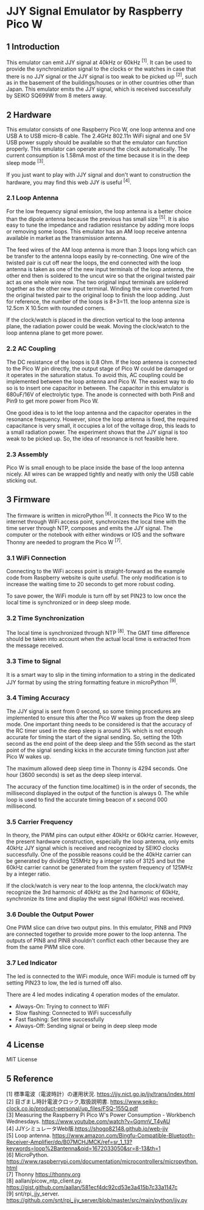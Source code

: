 # JJY Signal Emulator by Raspberry Pico W

## 1 Introduction
This emulator can emit JJY signal at 40kHz or 60kHz <sup>[1]</sup>. It can be used to provide the synchronization signal to the clocks or the watches in case that there is no JJY signal or the JJY signal is too weak to be picked up <sup>[2]</sup>, such as in the basement of the buildings/houses or in other countries other than Japan. This emulator emits the JJY signal, which is received successfully by SEIKO SQ699W from 8 meters away.

## 2 Hardware
This emulator consists of one Raspberry Pico W, one loop antenna and one USB A to USB micro-B cable. The 2.4GHz 802.11n WiFi signal and one 5V USB power supply should be available so that the emulator can function properly. This emulator can operate around the clock automatically. The current consumption is 1.58mA most of the time because it is in the deep sleep mode <sup>[3]</sup>.  
  
If you just want to play with JJY signal and don't want to construction the hardware, you may find this web JJY is useful <sup>[4]</sup>.

### 2.1 Loop Antenna
For the low frequency signal emission, the loop antenna is a better choice than the dipole antenna because the previous has small size <sup>[5]</sup>. It is also easy to tune the impedance and radiation resistance by adding more loops or removing some loops. This emulator has an AM loop receive antenna available in market as the transmission antenna.  
  
The feed wires of the AM loop antenna is more than 3 loops long which can be transfer to the antenna loops easily by re-connecting. One wire of the twisted pair is cut off near the loops, the end connected with the loop antenna is taken as one of the new input terminals of the loop antenna, the other end then is soldered to the uncut wire so that the original twisted pair act as one whole wire now. The two original input terminals are soldered together as the other new input terminal. Winding the wire converted from the original twisted pair to the original loop to finish the loop adding. Just for reference, the number of the loops is 8+3=11. the loop antenna size is 12.5cm X 10.5cm with rounded corners.  

If the clock/watch is placed in the direction vertical to the loop antenna plane, the radiation power could be weak. Moving the clock/watch to the loop antenna plane to get more power.

### 2.2 AC Coupling
The DC resistance of the loops is 0.8 Ohm. If the loop antenna is connected to the Pico W pin directly, the output stage of Pico W could be damaged or it operates in the saturation status. To avoid this, AC coupling could be implemented between the loop antenna and Pico W. The easiest way to do so is to insert one capacitor in between. The capacitor in this emulator is 680uF/16V of electrolytic type. The anode is connected with both Pin8 and Pin9 to get more power from Pico W.  
  
One good idea is to let the loop antenna and the capacitor operates in the resonance frequency. However, since the loop antenna is fixed, the required capacitance is very small, it occupies a lot of the voltage drop, this leads to a small radiation power. The experiment shows that the JJY signal is too weak to be picked up. So, the idea of resonance is not feasible here.

### 2.3 Assembly
Pico W is small enough to be place inside the base of the loop antenna nicely. All wires can be wrapped tightly and neatly with only the USB cable sticking out.

## 3 Firmware
The firmware is written in microPython <sup>[6]</sup>. It connects the Pico W to the internet through WiFi access point, synchronizes the local time with the time server through NTP, composes and emits the JJY signal. The computer or the notebook with either windows or IOS and the software Thonny are needed to program the Pico W <sup>[7]</sup>.

### 3.1 WiFi Connection
Connecting to the WiFi access point is straight-forward as the example code from Raspberry website is quite useful. The only modification is to increase the waiting time to 20 seconds to get more robust coding.  
  
To save power, the WiFi module is turn off by set PIN23 to low once the local time is synchronized or in deep sleep mode.

### 3.2 Time Synchronization
The local time is synchronized through NTP <sup>[8]</sup>. The GMT time difference should be taken into account when the actual local time is extracted from the message received.

### 3.3 Time to Signal
It is a smart way to slip in the timing information to a string in the dedicated JJY format by using the string formatting feature in microPython <sup>[9]</sup>. 

### 3.4 Timing Accuracy
The JJY signal is sent from 0 second, so some timing procedures are implemented to ensure this after the Pico W wakes up from the deep sleep mode. One important thing needs to be considered is that the accuracy of the RC timer used in the deep sleep is around 3% which is not enough accurate for timing the start of the signal sending. So, setting the 10th second as the end point of the deep sleep and the 55th second as the start point of the signal sending kicks in the accurate timing function just after Pico W wakes up.  

The maximum allowed deep sleep time in Thonny is 4294 seconds. One hour (3600 seconds) is set as the deep sleep interval.  

The accuracy of the function time.localtime() is in the order of seconds, the millisecond displayed in the output of the function is always 0. The while loop is used to find the accurate timing beacon of x second 000 millisecond.

### 3.5 Carrier Frequency
In theory, the PWM pins can output either 40kHz or 60kHz carrier. However, the present hardware construction, especially the loop antenna, only emits 40kHz JJY signal which is received and recognized by SEIKO clocks successfully. One of the possible reasons could be the 40kHz carrier can be generated by dividing 125MHz by a integer ratio of 3125 and but the 60kHz carrier cannot be generated from the system frequency of 125MHz by a integer ratio.  

If the clock/watch is very near to the loop antenna, the clock/watch may recognize the 3rd harmonic of 40kHz as the 2nd harmonic of 60kHz, synchronize its time and display the west signal (60kHz) was received.
  
### 3.6 Double the Output Power
One PWM slice can drive two output pins. In this emulator, PIN8 and PIN9 are connected together to provide more power to the loop antenna. The outputs of PIN8 and PIN8 shouldn't conflict each other because they are from the same PWM slice core.  
  
### 3.7 Led Indicator
The led is connected to the WiFi module, once WiFi module is turned off by setting PIN23 to low, the led is turned off also.  
  
There are 4 led modes indicating 4 operation modes of the emulator.  
  - Always-On: Trying to connect to WiFi  
  - Slow flashing: Connected to WiFi successfully  
  - Fast flashing: Set time successfully  
  - Always-Off: Sending signal or being in deep sleep mode  

## 4 License
MIT License

## 5 Reference
[1] 標準電波（電波時計）の運用状況. https://jjy.nict.go.jp/jjy/trans/index.html  
[2] 目ざまし時計電波クロック,取扱説明書. https://www.seiko-clock.co.jp/product-personal/up_files/FSQ-155Q.pdf  
[3] Measuring the Raspberry Pi Pico W's Power Consumption - Workbench Wednesdays. https://www.youtube.com/watch?v=GqmnV_T4yAU  
[4] JJYシミュレータWeb版.https://shogo82148.github.io/web-jjy  
[5] Loop antenna. https://www.amazon.com/Bingfu-Compatible-Bluetooth-Receiver-Amplifier/dp/B07MCHJMCK/ref=sr_1_13?keywords=loop%2Bantenna&qid=1672033050&sr=8-13&th=1  
[6] MicroPython. https://www.raspberrypi.com/documentation/microcontrollers/micropython.html  
[7] Thonny https://thonny.org  
[8] aallan/picow_ntp_client.py. https://gist.github.com/aallan/581ecf4dc92cd53e3a415b7c33a1147c  
[9] snt/rpi_jjy_server. https://github.com/snt/rpi_jjy_server/blob/master/src/main/python/jjy.py  
